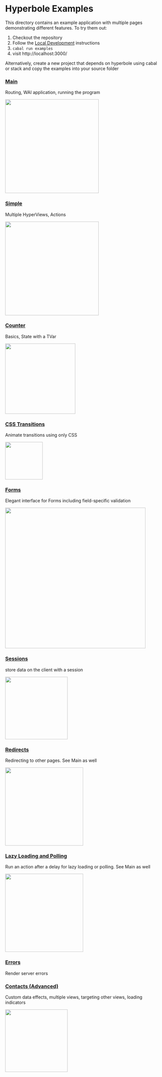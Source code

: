 Hyperbole Examples
===================

This directory contains an example application with multiple pages demonstrating different features. To try them out:

1. Checkout the repository
2. Follow the [Local Development](https://github.com/seanhess/hyperbole#local-development) instructions
3. `cabal run examples`
4. visit http://localhost:3000/

Alternatively, create a new project that depends on hyperbole using cabal or stack and copy the examples into your source folder

### [Main](./Main.hs)
Routing, WAI application, running the program

<img src="./doc/main.png" width="300"/>

### [Simple](./Example/Simple.hs)
Multiple HyperViews, Actions


<img src="./doc/simple.gif" width="300"/>

### [Counter](./Example/Counter.hs)
Basics, State with a TVar

<img src="./doc/counter.gif" height="225"/>


### [CSS Transitions](./Example/Transitions.hs)
Animate transitions using only CSS

<img src="./doc/transitions.gif" height="120"/>


### [Forms](./Example/Forms.hs)
Elegant interface for Forms including field-specific validation 

<img src="./doc/forms.gif" height="450"/>


### [Sessions](./Example/Forms.hs)
store data on the client with a session

<img src="./doc/sessions.gif" height="200"/>


### [Redirects](./Example/Redirects.hs)
Redirecting to other pages. See Main as well

<img src="./doc/redirects.gif" height="250"/>


### [Lazy Loading and Polling](./Example/LazyLoading.hs)
Run an action after a delay for lazy loading or polling. See Main as well

<img src="./doc/lazy.gif" height="250"/>


### [Errors](./Example/Errors.hs)
Render server errors




### [Contacts (Advanced)](./Example/Contacts.hs)
Custom data effects, multiple views, targeting other views, loading indicators

<img src="./doc/contacts.gif" height="200"/>
